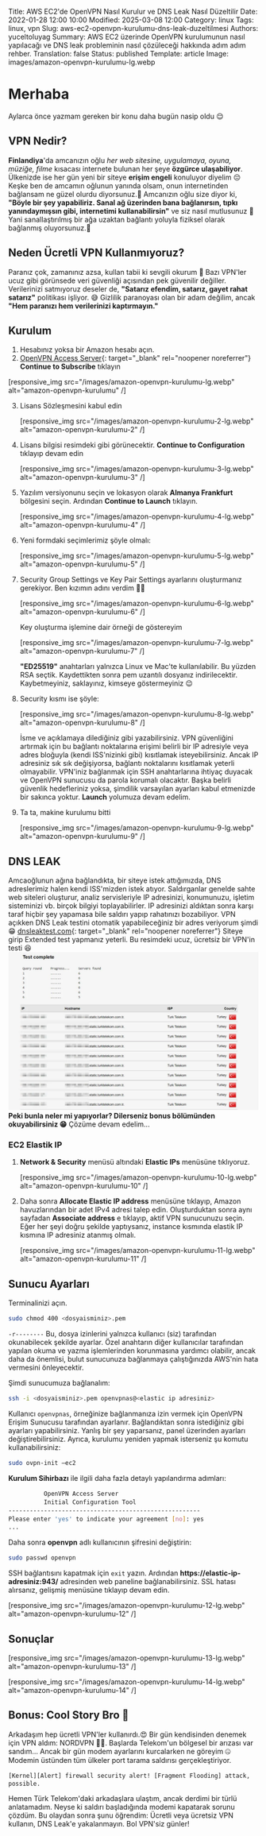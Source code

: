 Title: AWS EC2'de OpenVPN Nasıl Kurulur ve DNS Leak Nasıl Düzeltilir
Date: 2022-01-28 12:00 10:00
Modified: 2025-03-08 12:00
Category: linux
Tags: linux, vpn
Slug: aws-ec2-openvpn-kurulumu-dns-leak-duzeltilmesi
Authors: yuceltoluyag
Summary: AWS EC2 üzerinde OpenVPN kurulumunun nasıl yapılacağı ve DNS leak probleminin nasıl çözüleceği hakkında adım adım rehber.
Translation: false
Status: published
Template: article
Image: images/amazon-openvpn-kurulumu-lg.webp


# Merhaba

Aylarca önce yazmam gereken bir konu daha bugün nasip oldu 😌

## VPN Nedir?

**Finlandiya**'da amcanızın oğlu _her web sitesine, uygulamaya, oyuna, müziğe, filme_ kısacası internete bulunan her şeye **özgürce ulaşabiliyor**. Ülkenizde ise her gün yeni bir siteye **erişim engeli** konuluyor diyelim 😔 Keşke ben de amcamın oğlunun yanında olsam, onun internetinden bağlansam ne güzel olurdu diyorsunuz.🥺 Amcanızın oğlu size diyor ki, **"Böyle bir şey yapabiliriz. Sanal ağ üzerinden bana bağlanırsın, tıpkı yanındaymışsın gibi, internetimi kullanabilirsin"** ve siz nasıl mutlusunuz 🥳 Yani sanallaştırılmış bir ağa uzaktan bağlantı yoluyla fiziksel olarak bağlanmış oluyorsunuz.🐒

## Neden Ücretli VPN Kullanmıyoruz?

Paranız çok, zamanınız azsa, kullan tabii ki sevgili okurum 🐸 Bazı VPN'ler ucuz gibi görünsede veri güvenliği açısından pek güvenilir değiller. Verilerinizi satmıyoruz deseler de, **"Satarız efendim, satarız, gayet rahat satarız"** politikası işliyor. 😅 Gizlilik paranoyası olan bir adam değilim, ancak **"Hem paranızı hem verilerinizi kaptırmayın."**

## Kurulum

1.  Hesabınız yoksa bir Amazon hesabı açın.
2.  [OpenVPN Access Server](https://aws.amazon.com/marketplace/pp/prodview-y3m73u6jd5srk){: target="_blank" rel="noopener noreferrer"} **Continue to Subscribe** tıklayın

[responsive_img src="/images/amazon-openvpn-kurulumu-lg.webp" alt="amazon-openvpn-kurulumu" /]

3.  Lisans Sözleşmesini kabul edin

 
     [responsive_img src="/images/amazon-openvpn-kurulumu-2-lg.webp" alt="amazon-openvpn-kurulumu-2" /]

4.  Lisans bilgisi resimdeki gibi görünecektir. **Continue to Configuration** tıklayıp devam edin


     [responsive_img src="/images/amazon-openvpn-kurulumu-3-lg.webp" alt="amazon-openvpn-kurulumu-3" /]

5.  Yazılım versiyonunu seçin ve lokasyon olarak **Almanya Frankfurt** bölgesini seçin. Ardından **Continue to Launch** tıklayın.

      [responsive_img src="/images/amazon-openvpn-kurulumu-4-lg.webp" alt="amazon-openvpn-kurulumu-4" /]

6.  Yeni formdaki seçimlerimiz şöyle olmalı:

    
      [responsive_img src="/images/amazon-openvpn-kurulumu-5-lg.webp" alt="amazon-openvpn-kurulumu-5" /]

7.  Security Group Settings ve Key Pair Settings ayarlarını oluşturmanız gerekiyor. Ben kızımın adını verdim 🏌️‍♂️

    [responsive_img src="/images/amazon-openvpn-kurulumu-6-lg.webp" alt="amazon-openvpn-kurulumu-6" /]

    Key oluşturma işlemine dair örneği de göstereyim


    [responsive_img src="/images/amazon-openvpn-kurulumu-7-lg.webp" alt="amazon-openvpn-kurulumu-7" /]

    **"ED25519"** anahtarları yalnızca Linux ve Mac'te kullanılabilir. Bu yüzden RSA seçtik. Kaydettikten sonra pem uzantılı dosyanız indirilecektir. Kaybetmeyiniz, saklayınız, kimseye göstermeyiniz 😉

8.  Security kısmı ise şöyle:

    [responsive_img src="/images/amazon-openvpn-kurulumu-8-lg.webp" alt="amazon-openvpn-kurulumu-8" /]

    İsme ve açıklamaya dilediğiniz gibi yazabilirsiniz. VPN güvenliğini artırmak için bu bağlantı noktalarına erişimi belirli bir IP adresiyle veya adres bloğuyla (kendi ISS'nizinki gibi) kısıtlamak isteyebilirsiniz. Ancak IP adresiniz sık sık değişiyorsa, bağlantı noktalarını kısıtlamak yeterli olmayabilir. VPN'iniz bağlanmak için SSH anahtarlarına ihtiyaç duyacak ve OpenVPN sunucusu da parola korumalı olacaktır. Başka belirli güvenlik hedefleriniz yoksa, şimdilik varsayılan ayarları kabul etmenizde bir sakınca yoktur. **Launch** yolumuza devam edelim.

9.  Ta ta, makine kurulumu bitti

    [responsive_img src="/images/amazon-openvpn-kurulumu-9-lg.webp" alt="amazon-openvpn-kurulumu-9" /]

## DNS LEAK

Amcaoğlunun ağına bağlandıkta, bir siteye istek attığımızda, DNS adreslerimiz halen kendi ISS'mizden istek atıyor. Saldırganlar genelde sahte web siteleri oluşturur, analiz servisleriyle IP adresinizi, konumunuzu, işletim sisteminizi vb. birçok bilgiyi toplayabilirler. IP adresinizi aldıktan sonra karşı taraf hiçbir şey yapamasa bile saldırı yapıp rahatınızı bozabiliyor. VPN açıkken DNS Leak testini otomatik yapabileceğiniz bir adres veriyorum şimdi 😁 [dnsleaktest.com](https://www.dnsleaktest.com/){: target="_blank" rel="noopener noreferrer"} Siteye girip Extended test yapmanız yeterli. Bu resimdeki ucuz, ücretsiz bir VPN'in testi 😆 ![Extended-test](/images/Extended-test-lg.webp) **Peki bunla neler mi yapıyorlar? Dilerseniz bonus bölümünden okuyabilirsiniz 😁** Çözüme devam edelim...

### EC2 Elastik IP

1.  **Network & Security** menüsü altındaki **Elastic IPs** menüsüne tıklıyoruz.

    [responsive_img src="/images/amazon-openvpn-kurulumu-10-lg.webp" alt="amazon-openvpn-kurulumu-10" /]

2.  Daha sonra **Allocate Elastic IP address** menüsüne tıklayıp, Amazon havuzlarından bir adet IPv4 adresi talep edin. Oluşturduktan sonra aynı sayfadan **Associate address** e tıklayıp, aktif VPN sunucunuzu seçin. Eğer her şeyi doğru şekilde yaptıysanız, instance kısmında elastik IP kısmına IP adresiniz atanmış olmalı.

    [responsive_img src="/images/amazon-openvpn-kurulumu-11-lg.webp" alt="amazon-openvpn-kurulumu-11" /]

## Sunucu Ayarları

Terminalinizi açın.

```bash
sudo chmod 400 <dosyaisminiz>.pem
```

`-r--------` Bu, dosya izinlerini yalnızca kullanıcı (siz) tarafından okunabilecek şekilde ayarlar. Özel anahtarın diğer kullanıcılar tarafından yapılan okuma ve yazma işlemlerinden korunmasına yardımcı olabilir, ancak daha da önemlisi, bulut sunucunuza bağlanmaya çalıştığınızda AWS'nin hata vermesini önleyecektir.

Şimdi sunucumuza bağlanalım:

```bash
ssh -i <dosyaisminiz>.pem openvpnas@<elastic ip adresiniz>
```

Kullanıcı `openvpnas`, örneğinize bağlanmanıza izin vermek için OpenVPN Erişim Sunucusu tarafından ayarlanır. Bağlandıktan sonra istediğiniz gibi ayarları yapabilirsiniz. Yanlış bir şey yaparsanız, panel üzerinden ayarları değiştirebilirsiniz. Ayrıca, kurulumu yeniden yapmak isterseniz şu komutu kullanabilirsiniz:

```bash
sudo ovpn-init –ec2
```

**Kurulum Sihirbazı** ile ilgili daha fazla detaylı yapılandırma adımları:

```bash
          OpenVPN Access Server
          Initial Configuration Tool
------------------------------------------------------
Please enter 'yes' to indicate your agreement [no]: yes
...
```

Daha sonra **openvpn** adlı kullanıcının şifresini değiştirin:

```bash
sudo passwd openvpn
```

SSH bağlantısını kapatmak için `exit` yazın. Ardından **https://elastic-ip-adresiniz:943/** adresinden web paneline bağlanabilirsiniz. SSL hatası alırsanız, gelişmiş menüsüne tıklayıp devam edin.

 [responsive_img src="/images/amazon-openvpn-kurulumu-12-lg.webp" alt="amazon-openvpn-kurulumu-12" /]
## Sonuçlar


 [responsive_img src="/images/amazon-openvpn-kurulumu-13-lg.webp" alt="amazon-openvpn-kurulumu-13" /]

 [responsive_img src="/images/amazon-openvpn-kurulumu-14-lg.webp" alt="amazon-openvpn-kurulumu-14" /]

## Bonus: Cool Story Bro 🧿

Arkadaşım hep ücretli VPN'ler kullanırdı.😍 Bir gün kendisinden denemek için VPN aldım: NORDVPN 🤶🏼. Başlarda Telekom'un bölgesel bir arızası var sandım... Ancak bir gün modem ayarlarını kurcalarken ne göreyim 🤐 Modemin üstünden tüm ülkeler port tarama saldırısı gerçekleştiriyor.

```text
[Kernel][Alert] firewall security alert! [Fragment Flooding] attack, possible.
```

Hemen Türk Telekom'daki arkadaşlara ulaştım, ancak derdimi bir türlü anlatamadım. Neyse ki saldırı başladığında modemi kapatarak sorunu çözdüm. Bu olaydan sonra şunu öğrendim: Ücretli veya ücretsiz VPN kullanın, DNS Leak'e yakalanmayın. Bol VPN'siz günler! 

